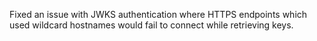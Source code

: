 Fixed an issue with JWKS authentication where HTTPS endpoints which used wildcard hostnames would fail to connect while retrieving keys.
